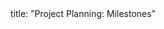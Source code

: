 <frontmatter>
title: "Project Planning: Milestones"
</frontmatter>

<include src="unit-inPage-asFlat.md" boilerplate />
